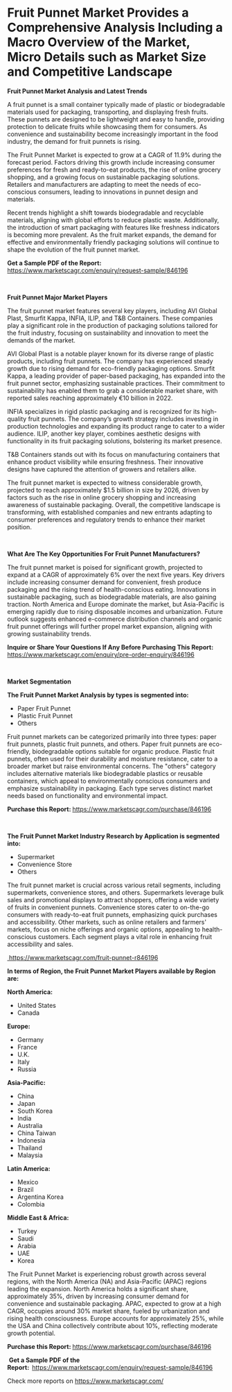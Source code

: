 <p><h1>Fruit Punnet Market Provides a Comprehensive Analysis Including a Macro Overview of the Market, Micro Details such as Market Size and Competitive Landscape</h1></p><p><strong>Fruit Punnet Market Analysis and Latest Trends</strong></p>
<p><p>A fruit punnet is a small container typically made of plastic or biodegradable materials used for packaging, transporting, and displaying fresh fruits. These punnets are designed to be lightweight and easy to handle, providing protection to delicate fruits while showcasing them for consumers. As convenience and sustainability become increasingly important in the food industry, the demand for fruit punnets is rising.</p><p>The Fruit Punnet Market is expected to grow at a CAGR of 11.9% during the forecast period. Factors driving this growth include increasing consumer preferences for fresh and ready-to-eat products, the rise of online grocery shopping, and a growing focus on sustainable packaging solutions. Retailers and manufacturers are adapting to meet the needs of eco-conscious consumers, leading to innovations in punnet design and materials.</p><p>Recent trends highlight a shift towards biodegradable and recyclable materials, aligning with global efforts to reduce plastic waste. Additionally, the introduction of smart packaging with features like freshness indicators is becoming more prevalent. As the fruit market expands, the demand for effective and environmentally friendly packaging solutions will continue to shape the evolution of the fruit punnet market.</p></p>
<p><strong>Get a Sample PDF of the Report:&nbsp;</strong> <a href="https://www.marketscagr.com/enquiry/request-sample/846196?utm_campaign=3266&utm_medium=2&utm_source=Github&utm_content=ia&utm_term=04042025&utm_id=fruit-punnet">https://www.marketscagr.com/enquiry/request-sample/846196</a></p>
<p>&nbsp;</p>
<p><strong>Fruit Punnet Major Market Players</strong></p>
<p><p>The fruit punnet market features several key players, including AVI Global Plast, Smurfit Kappa, INFIA, ILIP, and T&B Containers. These companies play a significant role in the production of packaging solutions tailored for the fruit industry, focusing on sustainability and innovation to meet the demands of the market.</p><p>AVI Global Plast is a notable player known for its diverse range of plastic products, including fruit punnets. The company has experienced steady growth due to rising demand for eco-friendly packaging options. Smurfit Kappa, a leading provider of paper-based packaging, has expanded into the fruit punnet sector, emphasizing sustainable practices. Their commitment to sustainability has enabled them to grab a considerable market share, with reported sales reaching approximately €10 billion in 2022.</p><p>INFIA specializes in rigid plastic packaging and is recognized for its high-quality fruit punnets. The company’s growth strategy includes investing in production technologies and expanding its product range to cater to a wider audience. ILIP, another key player, combines aesthetic designs with functionality in its fruit packaging solutions, bolstering its market presence.</p><p>T&B Containers stands out with its focus on manufacturing containers that enhance product visibility while ensuring freshness. Their innovative designs have captured the attention of growers and retailers alike.</p><p>The fruit punnet market is expected to witness considerable growth, projected to reach approximately $1.5 billion in size by 2026, driven by factors such as the rise in online grocery shopping and increasing awareness of sustainable packaging. Overall, the competitive landscape is transforming, with established companies and new entrants adapting to consumer preferences and regulatory trends to enhance their market position.</p></p>
<p>&nbsp;</p>
<p><strong>What Are The Key Opportunities For Fruit Punnet Manufacturers?</strong></p>
<p><p>The fruit punnet market is poised for significant growth, projected to expand at a CAGR of approximately 6% over the next five years. Key drivers include increasing consumer demand for convenient, fresh produce packaging and the rising trend of health-conscious eating. Innovations in sustainable packaging, such as biodegradable materials, are also gaining traction. North America and Europe dominate the market, but Asia-Pacific is emerging rapidly due to rising disposable incomes and urbanization. Future outlook suggests enhanced e-commerce distribution channels and organic fruit punnet offerings will further propel market expansion, aligning with growing sustainability trends.</p></p>
<p><strong>Inquire or Share Your Questions If Any Before Purchasing This Report:</strong> <a href="https://www.marketscagr.com/enquiry/pre-order-enquiry/846196?utm_campaign=3266&utm_medium=2&utm_source=Github&utm_content=ia&utm_term=04042025&utm_id=fruit-punnet">https://www.marketscagr.com/enquiry/pre-order-enquiry/846196</a></p>
<p>&nbsp;</p>
<p><strong>Market Segmentation</strong></p>
<p><strong>The Fruit Punnet Market Analysis by types is segmented into:</strong></p>
<p><ul><li>Paper Fruit Punnet</li><li>Plastic Fruit Punnet</li><li>Others</li></ul></p>
<p><p>Fruit punnet markets can be categorized primarily into three types: paper fruit punnets, plastic fruit punnets, and others. Paper fruit punnets are eco-friendly, biodegradable options suitable for organic produce. Plastic fruit punnets, often used for their durability and moisture resistance, cater to a broader market but raise environmental concerns. The "others" category includes alternative materials like biodegradable plastics or reusable containers, which appeal to environmentally conscious consumers and emphasize sustainability in packaging. Each type serves distinct market needs based on functionality and environmental impact.</p></p>
<p><strong>Purchase this Report:&nbsp;</strong><a href="https://www.marketscagr.com/purchase/846196?utm_campaign=3266&utm_medium=2&utm_source=Github&utm_content=ia&utm_term=04042025&utm_id=fruit-punnet">https://www.marketscagr.com/purchase/846196</a></p>
<p>&nbsp;</p>
<p><strong>The Fruit Punnet Market Industry Research by Application is segmented into:</strong></p>
<p><ul><li>Supermarket</li><li>Convenience Store</li><li>Others</li></ul></p>
<p><p>The fruit punnet market is crucial across various retail segments, including supermarkets, convenience stores, and others. Supermarkets leverage bulk sales and promotional displays to attract shoppers, offering a wide variety of fruits in convenient punnets. Convenience stores cater to on-the-go consumers with ready-to-eat fruit punnets, emphasizing quick purchases and accessibility. Other markets, such as online retailers and farmers' markets, focus on niche offerings and organic options, appealing to health-conscious customers. Each segment plays a vital role in enhancing fruit accessibility and sales.</p></p>
<p><a href="https://www.marketscagr.com/fruit-punnet-r846196?utm_campaign=3266&utm_medium=2&utm_source=Github&utm_content=ia&utm_term=04042025&utm_id=fruit-punnet">&nbsp;https://www.marketscagr.com/fruit-punnet-r846196</a></p>
<p><strong>In terms of Region, the Fruit Punnet Market Players available by Region are:</strong></p>
<p>
    <p> <strong> North America: </strong>
        <ul>
            <li>United States</li>
            <li>Canada</li>
        </ul>
        </p> 
    <p> <strong> Europe: </strong>
        <ul>
            <li>Germany</li>
            <li>France</li>
            <li>U.K.</li>
            <li>Italy</li>
            <li>Russia</li>
        </ul>
        </p> 
    <p> <strong> Asia-Pacific: </strong>
        <ul>
            <li>China</li>
            <li>Japan</li>
            <li>South Korea</li>
            <li>India</li>
            <li>Australia</li>
            <li>China Taiwan</li>
            <li>Indonesia</li>
            <li>Thailand</li>
            <li>Malaysia</li>
        </ul>
        </p> 
    <p> <strong> Latin America: </strong>
        <ul>
            <li>Mexico</li>
            <li>Brazil</li>
            <li>Argentina Korea</li>
            <li>Colombia</li>
        </ul>
        </p> 
    <p> <strong> Middle East & Africa: </strong>
        <ul>
            <li>Turkey</li>
            <li>Saudi</li>
            <li>Arabia</li>
            <li>UAE</li>
            <li>Korea</li>
        </ul>
    </p>
    </p>
<p><p>The Fruit Punnet Market is experiencing robust growth across several regions, with the North America (NA) and Asia-Pacific (APAC) regions leading the expansion. North America holds a significant share, approximately 35%, driven by increasing consumer demand for convenience and sustainable packaging. APAC, expected to grow at a high CAGR, occupies around 30% market share, fueled by urbanization and rising health consciousness. Europe accounts for approximately 25%, while the USA and China collectively contribute about 10%, reflecting moderate growth potential.</p></p>
<p><strong>Purchase this Report: </strong><a href="https://www.marketscagr.com/purchase/846196?utm_campaign=3266&utm_medium=2&utm_source=Github&utm_content=ia&utm_term=04042025&utm_id=fruit-punnet">https://www.marketscagr.com/purchase/846196</a></p>
<p>&nbsp;<strong>Get a Sample PDF of the Report:&nbsp;&nbsp;</strong><a href="https://www.marketscagr.com/enquiry/request-sample/846196?utm_campaign=3266&utm_medium=2&utm_source=Github&utm_content=ia&utm_term=04042025&utm_id=fruit-punnet">https://www.marketscagr.com/enquiry/request-sample/846196</a></p>
<p><strong></strong></p>
<p>Check more reports on <a href="https://www.marketscagr.com/?utm_campaign=3266&utm_medium=2&utm_source=Github&utm_content=ia&utm_term=04042025&utm_id=fruit-punnet">https://www.marketscagr.com/</a></p>